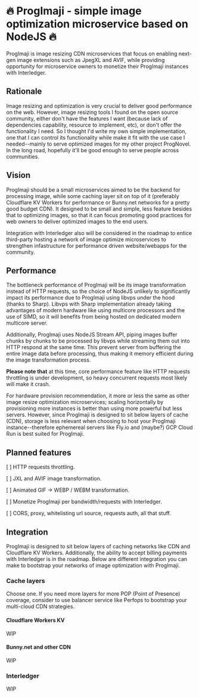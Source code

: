 # 🔥 ProgImaji - simple image optimization microservice based on NodeJS 🔥

ProgImaji is image resizing CDN microservices that focus on enabling next-gen image extensions such as JpegXL and AVIF, while providing opportunity for microservice owners to monetize their ProgImaji instances with Interledger.

## Rationale

Image resizing and optimization is very crucial to deliver good performance on the web. However, image resizing tools I found on the open source community, either don't have the features I want (because lack of dependencies capability, resource to implement, etc), or don't offer the functionality I need. So I thought I'd write my own simple implementation, one that I can control its functionality while make it fit with the use case I needed--mainly to serve optimized images for my other project ProgNovel. In the long road, hopefully it'll be good enough to serve people across communities.

## Vision

ProgImaji should be a small microservices aimed to be the backend for processing image, while some caching layer sit on top of it (preferably Cloudflare KV Workers for performance or Bunny.net networks for a pretty good budget CDN). It designed to be small and simple, less feature besides that to optimizing images, so that it can focus promoting good practices for web owners to deliver optimized images to the end users.

Integration with Interledger also will be considered in the roadmap to entice third-party hosting a network of image optimize microservices to strengthen infastructure for performance driven website/webapps for the community.

## Performance

The bottleneck performance of ProgImaji will be its image transformation instead of HTTP requests, so the choice of NodeJS unlikely to significantly impact its performance due to ProgImaji using libvps under the hood (thanks to Sharp). Libvps with Sharp implementation already taking advantages of modern hardware like using multicore processors and the use of SIMD, so it will benefits from being hosted on dedicated modern multicore server.

Additionally, ProgImaji uses NodeJS Stream API, piping images buffer chunks by chunks to be processed by libvps while streaming them out into HTTP respond at the same time. This prevent server from buffering the entire image data before processing, thus making it memory efficient during the image transformation process.

**Please note that** at this time, core performance feature like HTTP requests throttling is under development, so heavy concurrent requests most likely will make it crash.

For hardware provision recommendation, it more or less the same as other image resize optimization microservices; scaling horizontally by provisioning more instances is better than using more powerful but less servers. However, since ProgImaji is designed to sit below layers of cache (CDN), storage is less relevant when choosing to host your ProgImaji instance--therefore ephemereal servers like Fly.io and (maybe?) GCP Cloud Run is best suited for ProgImaji.

## Planned features

[ ] HTTP requests throttling.

[ ] JXL and AVIF image transformation.

[ ] Animated GIF -> WEBP / WEBM transformation.

[ ] Monetize ProgImaji per bandwidth/requests with Interledger.

[ ] CORS, proxy, whitelisting url source, requests auth, all that stuff.

## Integration

ProgImaji is designed to sit below layers of caching networks like CDN and Cloudflare KV Workers. Additionally, the ability to accept billing payments with Interledger is in the roadmap. Below are different integration you can make to bootstrap your networks of image optimization with ProgImaji.

### Cache layers

Choose one. If you need more layers for more POP (Point of Presence) coverage, consider to use balancer service like Perfops to bootstrap your multi-cloud CDN strategies.

#### Cloudflare Workers KV

WIP

#### Bunny.net and other CDN

WIP

### Interledger

WIP